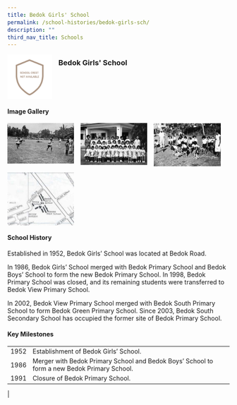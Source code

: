 ```yaml
---
title: Bedok Girls' School
permalink: /school-histories/bedok-girls-sch/
description: ""
third_nav_title: Schools
---
```

<img align="left" style="width:20%;margin-right:15px;" src="/images/bedokgirlssch1.png">

### **Bedok Girls' School**
<br clear="left">

#### **Image Gallery**

<p><a href="https://d1yxymztqoj7qn.amplifyapp.com/images/bedokgirlssch2.jpg">  
<img align="left" style="width:30%;margin-right:15px;" src="/images/bedokgirlssch2.jpg">
</a></p>

<p><a href="https://d1yxymztqoj7qn.amplifyapp.com/images/bedokgirlssch3.jpg">  
<img align="left" style="width:30%;margin-right:15px;" src="/images/bedokgirlssch3.jpg">
</a></p>

<p><a href="https://d1yxymztqoj7qn.amplifyapp.com/images/bedokgirlssch4.jpg">  
<img align="left" style="width:30%;margin-right:15px;" src="/images/bedokgirlssch4.jpg">
</a></p>

<br clear="left">

<p><a href="https://d1yxymztqoj7qn.amplifyapp.com/images/bedokgirlssch5.jpg">  
<img align="left" style="width:30%;margin-right:15px;" src="/images/bedokgirlssch5.jpg">
</a></p>

<br clear="left">

#### **School History**
Established in 1952, Bedok Girls’ School was located at Bedok Road.  
  
In 1986, Bedok Girls’ School merged with Bedok Primary School and Bedok Boys’ School to form the new Bedok Primary School. In 1998, Bedok Primary School was closed, and its remaining students were transferred to Bedok View Primary School.  
  
In 2002, Bedok View Primary School merged with Bedok South Primary School to form Bedok Green Primary School. Since 2003, Bedok South Secondary School has occupied the former site of Bedok Primary School.

#### **Key Milestones**

|  |  |
|:---:|---|
| 1952 | Establishment of Bedok Girls’ School. |
| 1986 | Merger with Bedok Primary School and Bedok Boys’ School to form a new Bedok Primary School. |
| 1991 | Closure of Bedok Primary School. |
|